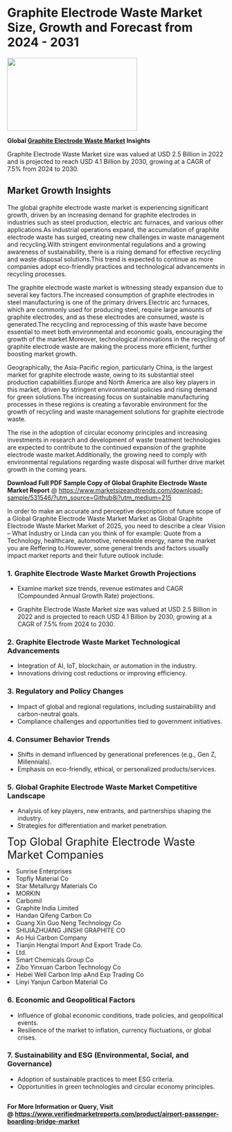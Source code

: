 <H1>Graphite Electrode Waste Market Size, Growth and Forecast from 2024 - 2031</H1><img class="aligncenter size-medium wp-image-584254" src="https://thirdeyenews.in/wp-content/uploads/2024/09/Global-Market-Research-300x168.jpeg" alt="" width="300" height="168" /><p><strong>Global&nbsp;<a href="https://www.marketsizeandtrends.com/download-sample/531546/?utm_source=Github8j?utm_medium=215">Graphite Electrode Waste Market</a> Insights</strong></p><p>Graphite Electrode Waste Market size was valued at USD 2.5 Billion in 2022 and is projected to reach USD 4.1 Billion by 2030, growing at a CAGR of 7.5% from 2024 to 2030.</p><p><h2>Market Growth Insights</h2> <p>The global graphite electrode waste market is experiencing significant growth, driven by an increasing demand for graphite electrodes in industries such as steel production, electric arc furnaces, and various other applications.As industrial operations expand, the accumulation of graphite electrode waste has surged, creating new challenges in waste management and recycling.With stringent environmental regulations and a growing awareness of sustainability, there is a rising demand for effective recycling and waste disposal solutions.This trend is expected to continue as more companies adopt eco-friendly practices and technological advancements in recycling processes.</p> <p>The graphite electrode waste market is witnessing steady expansion due to several key factors.The increased consumption of graphite electrodes in steel manufacturing is one of the primary drivers.Electric arc furnaces, which are commonly used for producing steel, require large amounts of graphite electrodes, and as these electrodes are consumed, waste is generated.The recycling and reprocessing of this waste have become essential to meet both environmental and economic goals, encouraging the growth of the market.Moreover, technological innovations in the recycling of graphite electrode waste are making the process more efficient, further boosting market growth.</p> <p>Geographically, the Asia-Pacific region, particularly China, is the largest market for graphite electrode waste, owing to its substantial steel production capabilities.Europe and North America are also key players in this market, driven by stringent environmental policies and rising demand for green solutions.The increasing focus on sustainable manufacturing processes in these regions is creating a favorable environment for the growth of recycling and waste management solutions for graphite electrode waste.</p> <p>The rise in the adoption of circular economy principles and increasing investments in research and development of waste treatment technologies are expected to contribute to the continued expansion of the graphite electrode waste market.Additionally, the growing need to comply with environmental regulations regarding waste disposal will further drive market growth in the coming years.</p> <p><span class=""><strong>Download Full PDF Sample Copy of Global Graphite Electrode Waste Market Report</strong> @ <a href="https://www.marketsizeandtrends.com/download-sample/531546/?utm_source=Github8j?utm_medium=215" target="_blank">https://www.marketsizeandtrends.com/download-sample/531546/?utm_source=Github8j?utm_medium=215</a></span></p><p>In order to make an accurate and perceptive description of future scope of a Global&nbsp;Graphite Electrode Waste Market Market as Global&nbsp;Graphite Electrode Waste Market Market of 2025, you need to describe a clear Vision &ndash; What Industry or Linda can you think of for example: Quote from a Technology, healthcare, automotive, renewable energy, name the market you are Reffering to.However, some general trends and factors usually impact market reports and their future outlook include:</p><h3>1.&nbsp;<strong>Graphite Electrode Waste Market Growth Projections</strong></h3><ul><li>Examine market size trends, revenue estimates and CAGR (Compounded Annual Growth Rate) projections.</li><li><p>Graphite Electrode Waste Market size was valued at USD 2.5 Billion in 2022 and is projected to reach USD 4.1 Billion by 2030, growing at a CAGR of 7.5% from 2024 to 2030.</p></li></ul><h3>2.&nbsp;<strong>Graphite Electrode Waste Market Technological Advancements</strong></h3><ul><li>Integration of AI, IoT, blockchain, or automation in the industry.</li><li>Innovations driving cost reductions or improving efficiency.</li></ul><h3>3.&nbsp;<strong>Regulatory and Policy Changes</strong></h3><ul><li>Impact of global and regional regulations, including sustainability and carbon-neutral goals.</li><li>Compliance challenges and opportunities tied to government initiatives.</li></ul><h3>4.&nbsp;<strong>Consumer Behavior Trends</strong></h3><ul><li>Shifts in demand influenced by generational preferences (e.g., Gen Z, Millennials).</li><li>Emphasis on eco-friendly, ethical, or personalized products/services.</li></ul><h3>5.&nbsp;<strong>Global Graphite Electrode Waste Market Competitive Landscape</strong></h3><ul><li>Analysis of key players, new entrants, and partnerships shaping the industry.</li><li>Strategies for differentiation and market penetration.</li></ul><p data-pm-slice="1 1 []"><span style="color: inherit; font-family: inherit; font-size: 25px;">Top Global Graphite Electrode Waste Market Companies</span></p><div class="" data-test-id=""><p><li>Sunrise Enterprises</li><li> Topfly Material Co</li><li> Star Metallurgy Materials Co</li><li> MORKIN</li><li> Carbomil</li><li> Graphite India Limited</li><li> Handan Qifeng Carbon Co</li><li> Guang Xin Guo Neng Technology Co</li><li> SHIJIAZHUANG JINSHI GRAPHITE CO</li><li> Ao Hui Carbon Company</li><li> Tianjin Hengtai Import And Export Trade Co.</li><li> Ltd.</li><li> Smart Chemicals Group Co</li><li> Zibo Yinxuan Carbon Technology Co</li><li> Hebei Well Carbon Imp aAnd Exp Trading Co</li><li> Linyi Yanjun Carbon Material Co</li></p></div><h3>6.&nbsp;<strong>Economic and Geopolitical Factors</strong></h3><ul><li>Influence of global economic conditions, trade policies, and geopolitical events.</li><li>Resilience of the market to inflation, currency fluctuations, or global crises.</li></ul><h3>7.&nbsp;<strong>Sustainability and ESG (Environmental, Social, and Governance)</strong></h3><ul><li>Adoption of sustainable practices to meet ESG criteria.</li><li>Opportunities in green technologies and circular economy principles.</li></ul><h2><strong style="font-size: 14px;">For More Information or Query, Visit @&nbsp;</strong><a style="background-color: #ffffff; font-size: 14px;" href="https://www.marketsizeandtrends.com/report/graphite-electrode-waste-market/" target="_blank">https://www.verifiedmarketreports.com/product/airport-passenger-boarding-bridge-market</a></h2>